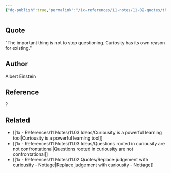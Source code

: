 ```yaml
---
{"dg-publish":true,"permalink":"/1x-references/11-notes/11-02-quotes/the-important-thing-is-not-to-stop-questioning-curiosity-has-its-own-reason-for-existing-albert-einstein/","title":"The important thing is not to stop questioning. Curiosity has its own reason for existing - Albert Einstein","dgShowBacklinks":false}
---
```



## Quote
"The important thing is not to stop questioning. Curiosity has its own reason for existing."


## Author
Albert Einstein

## Reference
?

## Related
- [[1x - References/11 Notes/11.03 Ideas/Curiousity is a powerful learning tool\|Curiousity is a powerful learning tool]]
- [[1x - References/11 Notes/11.03 Ideas/Questions rooted in curiousity are not confrontational\|Questions rooted in curiousity are not confrontational]]
- [[1x - References/11 Notes/11.02 Quotes/Replace judgement with curiousity - Nottage\|Replace judgement with curiousity - Nottage]]
